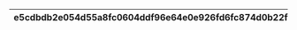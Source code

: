 |e5cdbdb2e054d55a8fc0604ddf96e64e0e926fd6fc874d0b22fb0ba0797286bc|636c1de57ecebab737e2574f6a1d263d16c55cfc3cc59f34a7ad940cf2298175|f7c67802145a2f02cf7967e1965b5ed98ec82020bf576167660a628f4e895e6f|a0dbf2eec070ac662c4d465ff64e504d081298398fd431173d17e28cea764c8c|c07e0ceaaabc10dd8ffbe469a9275c68b6519e669c0324beaac1176334ed3836|dd5b4cf68e1c70a47fd5290ed98fce6c04adc883f851338eda40f3004639ba03|989fec7700162307343dfb1d95b251a49ad56209f842a4f7362388de39af907b|e9bf0530cc2935262d30f5803370fb2b049e09717f32759cd30aed4d60a90a74|2e6630fe2a65b4369e99d6831391d87a5fcf5ac4e2ae6a3dab5d98eef3893de3|1cccc9197306b022386bcd499cb4bb33b26ad8077d5fb394d16e4d9e66bcad89|
| --- | --- | --- | --- | --- | --- | --- | --- | --- | --- |